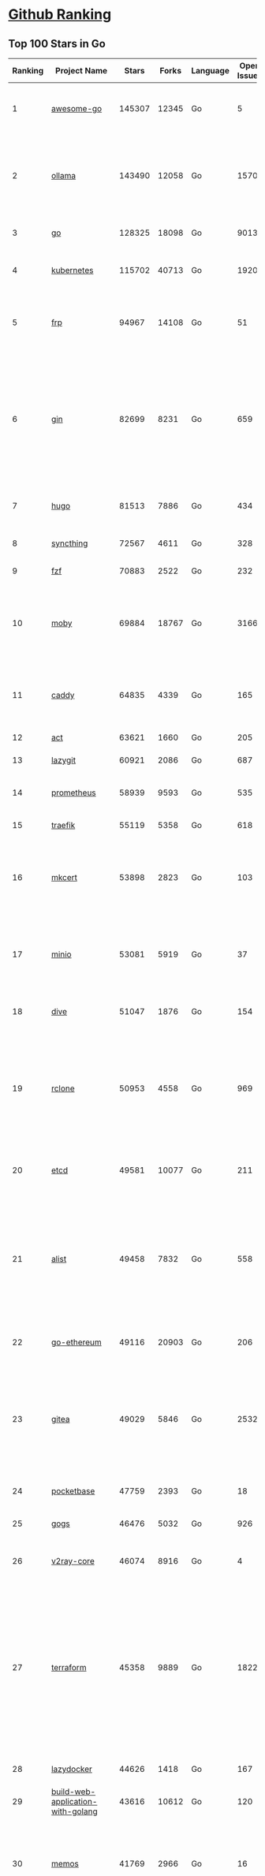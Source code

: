 [Github Ranking](../README.md)
==========

## Top 100 Stars in Go

| Ranking | Project Name | Stars | Forks | Language | Open Issues | Description | Last Commit |
| ------- | ------------ | ----- | ----- | -------- | ----------- | ----------- | ----------- |
| 1 | [awesome-go](https://github.com/avelino/awesome-go) | 145307 | 12345 | Go | 5 | A curated list of awesome Go frameworks, libraries and software | 2025-06-11T19:20:48Z |
| 2 | [ollama](https://github.com/ollama/ollama) | 143490 | 12058 | Go | 1570 | Get up and running with Llama 3.3, DeepSeek-R1, Phi-4, Gemma 3, Mistral Small 3.1 and other large language models. | 2025-06-12T18:22:13Z |
| 3 | [go](https://github.com/golang/go) | 128325 | 18098 | Go | 9013 | The Go programming language | 2025-06-12T16:29:11Z |
| 4 | [kubernetes](https://github.com/kubernetes/kubernetes) | 115702 | 40713 | Go | 1920 | Production-Grade Container Scheduling and Management | 2025-06-12T17:47:03Z |
| 5 | [frp](https://github.com/fatedier/frp) | 94967 | 14108 | Go | 51 | A fast reverse proxy to help you expose a local server behind a NAT or firewall to the internet. | 2025-05-27T09:48:15Z |
| 6 | [gin](https://github.com/gin-gonic/gin) | 82699 | 8231 | Go | 659 | Gin is a HTTP web framework written in Go (Golang). It features a Martini-like API with much better performance -- up to 40 times faster. If you need smashing performance, get yourself some Gin. | 2025-06-09T22:10:30Z |
| 7 | [hugo](https://github.com/gohugoio/hugo) | 81513 | 7886 | Go | 434 | The world’s fastest framework for building websites. | 2025-06-12T12:18:51Z |
| 8 | [syncthing](https://github.com/syncthing/syncthing) | 72567 | 4611 | Go | 328 | Open Source Continuous File Synchronization | 2025-06-12T01:30:19Z |
| 9 | [fzf](https://github.com/junegunn/fzf) | 70883 | 2522 | Go | 232 | :cherry_blossom: A command-line fuzzy finder | 2025-06-11T14:47:47Z |
| 10 | [moby](https://github.com/moby/moby) | 69884 | 18767 | Go | 3166 | The Moby Project - a collaborative project for the container ecosystem to assemble container-based systems | 2025-06-12T18:55:04Z |
| 11 | [caddy](https://github.com/caddyserver/caddy) | 64835 | 4339 | Go | 165 | Fast and extensible multi-platform HTTP/1-2-3 web server with automatic HTTPS | 2025-06-12T15:46:06Z |
| 12 | [act](https://github.com/nektos/act) | 63621 | 1660 | Go | 205 | Run your GitHub Actions locally 🚀 | 2025-06-11T22:02:17Z |
| 13 | [lazygit](https://github.com/jesseduffield/lazygit) | 60921 | 2086 | Go | 687 | simple terminal UI for git commands | 2025-06-10T21:34:04Z |
| 14 | [prometheus](https://github.com/prometheus/prometheus) | 58939 | 9593 | Go | 535 | The Prometheus monitoring system and time series database. | 2025-06-12T17:40:18Z |
| 15 | [traefik](https://github.com/traefik/traefik) | 55119 | 5358 | Go | 618 | The Cloud Native Application Proxy | 2025-06-12T14:21:08Z |
| 16 | [mkcert](https://github.com/FiloSottile/mkcert) | 53898 | 2823 | Go | 103 | A simple zero-config tool to make locally trusted development certificates with any names you'd like. | 2024-08-13T13:37:46Z |
| 17 | [minio](https://github.com/minio/minio) | 53081 | 5919 | Go | 37 | MinIO is a high-performance, S3 compatible object store, open sourced under GNU AGPLv3 license. | 2025-06-12T07:09:12Z |
| 18 | [dive](https://github.com/wagoodman/dive) | 51047 | 1876 | Go | 154 | A tool for exploring each layer in a docker image | 2025-06-09T18:05:33Z |
| 19 | [rclone](https://github.com/rclone/rclone) | 50953 | 4558 | Go | 969 | "rsync for cloud storage" - Google Drive, S3, Dropbox, Backblaze B2, One Drive, Swift, Hubic, Wasabi, Google Cloud Storage, Azure Blob, Azure Files, Yandex Files | 2025-06-12T17:31:01Z |
| 20 | [etcd](https://github.com/etcd-io/etcd) | 49581 | 10077 | Go | 211 | Distributed reliable key-value store for the most critical data of a distributed system | 2025-06-12T19:01:08Z |
| 21 | [alist](https://github.com/AlistGo/alist) | 49458 | 7832 | Go | 558 | 🗂️A file list/WebDAV program that supports multiple storages, powered by Gin and Solidjs. / 一个支持多存储的文件列表/WebDAV程序，使用 Gin 和 Solidjs。 | 2025-06-11T06:20:39Z |
| 22 | [go-ethereum](https://github.com/ethereum/go-ethereum) | 49116 | 20903 | Go | 206 | Go implementation of the Ethereum protocol | 2025-06-12T12:59:15Z |
| 23 | [gitea](https://github.com/go-gitea/gitea) | 49029 | 5846 | Go | 2532 | Git with a cup of tea! Painless self-hosted all-in-one software development service, including Git hosting, code review, team collaboration, package registry and CI/CD | 2025-06-12T18:12:46Z |
| 24 | [pocketbase](https://github.com/pocketbase/pocketbase) | 47759 | 2393 | Go | 18 | Open Source realtime backend in 1 file | 2025-06-09T18:07:19Z |
| 25 | [gogs](https://github.com/gogs/gogs) | 46476 | 5032 | Go | 926 | Gogs is a painless self-hosted Git service | 2025-06-09T03:13:35Z |
| 26 | [v2ray-core](https://github.com/v2ray/v2ray-core) | 46074 | 8916 | Go | 4 | A platform for building proxies to bypass network restrictions. | 2025-05-28T02:09:02Z |
| 27 | [terraform](https://github.com/hashicorp/terraform) | 45358 | 9889 | Go | 1822 | Terraform enables you to safely and predictably create, change, and improve infrastructure. It is a source-available tool that codifies APIs into declarative configuration files that can be shared amongst team members, treated as code, edited, reviewed, and versioned. | 2025-06-12T14:25:53Z |
| 28 | [lazydocker](https://github.com/jesseduffield/lazydocker) | 44626 | 1418 | Go | 167 | The lazier way to manage everything docker | 2024-12-22T10:43:30Z |
| 29 | [build-web-application-with-golang](https://github.com/astaxie/build-web-application-with-golang) | 43616 | 10612 | Go | 120 | A golang ebook intro how to build a web with golang | 2024-05-12T00:47:46Z |
| 30 | [memos](https://github.com/usememos/memos) | 41769 | 2966 | Go | 16 | A modern, open-source, self-hosted knowledge management and note-taking platform designed for privacy-conscious users and organizations. | 2025-06-12T15:09:05Z |
| 31 | [nvm-windows](https://github.com/coreybutler/nvm-windows) | 41458 | 3532 | Go | 74 | A node.js version management utility for Windows. Ironically written in Go. | 2025-03-31T10:37:07Z |
| 32 | [cobra](https://github.com/spf13/cobra) | 40685 | 2947 | Go | 222 | A Commander for modern Go CLI interactions | 2025-05-31T12:36:04Z |
| 33 | [cli](https://github.com/cli/cli) | 39393 | 6628 | Go | 794 | GitHub’s official command line tool | 2025-06-12T15:32:03Z |
| 34 | [esbuild](https://github.com/evanw/esbuild) | 38996 | 1210 | Go | 507 | An extremely fast bundler for the web | 2025-05-27T21:47:18Z |
| 35 | [tidb](https://github.com/pingcap/tidb) | 38564 | 5955 | Go | 3993 | TiDB - the open-source, cloud-native, distributed SQL database designed for modern applications. | 2025-06-12T17:21:10Z |
| 36 | [gorm](https://github.com/go-gorm/gorm) | 38321 | 4035 | Go | 429 | The fantastic ORM library for Golang, aims to be developer friendly | 2025-06-06T02:35:01Z |
| 37 | [photoprism](https://github.com/photoprism/photoprism) | 37628 | 2089 | Go | 424 | AI-Powered Photos App for the Decentralized Web 🌈💎✨ | 2025-06-12T00:31:01Z |
| 38 | [istio](https://github.com/istio/istio) | 36948 | 7987 | Go | 502 | Connect, secure, control, and observe services. | 2025-06-12T17:55:27Z |
| 39 | [fiber](https://github.com/gofiber/fiber) | 36831 | 1801 | Go | 102 | ⚡️ Express inspired web framework written in Go | 2025-06-10T10:58:27Z |
| 40 | [compose](https://github.com/docker/compose) | 35591 | 5420 | Go | 65 | Define and run multi-container applications with Docker | 2025-06-12T08:38:12Z |
| 41 | [milvus](https://github.com/milvus-io/milvus) | 35321 | 3251 | Go | 670 | Milvus is a high-performance, cloud-native vector database built for scalable vector ANN search | 2025-06-12T13:14:36Z |
| 42 | [the-way-to-go_ZH_CN](https://github.com/unknwon/the-way-to-go_ZH_CN) | 34926 | 8612 | Go | 0 | 《The Way to Go》中文译本，中文正式名《Go 入门指南》 | 2024-08-14T07:04:25Z |
| 43 | [LeetCode-Go](https://github.com/halfrost/LeetCode-Go) | 33528 | 5772 | Go | 16 | ✅ Solutions to LeetCode by Go, 100% test coverage, runtime beats 100% / LeetCode 题解 | 2024-12-11T05:55:51Z |
| 44 | [LocalAI](https://github.com/mudler/LocalAI) | 33179 | 2541 | Go | 457 | :robot: The free, Open Source alternative to OpenAI, Claude and others. Self-hosted and local-first. Drop-in replacement for OpenAI,  running on consumer-grade hardware. No GPU required. Runs gguf, transformers, diffusers and many more models architectures. Features: Generate Text, Audio, Video, Images, Voice Cloning, Distributed, P2P inference | 2025-06-12T16:55:32Z |
| 45 | [harness](https://github.com/harness/harness) | 32840 | 2843 | Go | 70 | Harness Open Source is an end-to-end developer platform with Source Control Management, CI/CD Pipelines, Hosted Developer Environments, and Artifact Registries. | 2025-06-12T16:43:16Z |
| 46 | [nps](https://github.com/ehang-io/nps) | 32795 | 5913 | Go | 499 | 一款轻量级、高性能、功能强大的内网穿透代理服务器。支持tcp、udp、socks5、http等几乎所有流量转发，可用来访问内网网站、本地支付接口调试、ssh访问、远程桌面，内网dns解析、内网socks5代理等等……，并带有功能强大的web管理端。a lightweight, high-performance, powerful intranet penetration proxy server, with a powerful web management terminal. | 2024-05-30T03:51:08Z |
| 47 | [vault](https://github.com/hashicorp/vault) | 32572 | 4376 | Go | 1113 | A tool for secrets management, encryption as a service, and privileged access management | 2025-06-12T19:00:32Z |
| 48 | [bubbletea](https://github.com/charmbracelet/bubbletea) | 32138 | 916 | Go | 69 | A powerful little TUI framework 🏗 | 2025-06-09T14:33:57Z |
| 49 | [beego](https://github.com/beego/beego) | 32113 | 5631 | Go | 4 | beego is an open-source, high-performance web framework for the Go programming language. | 2025-06-09T13:48:50Z |
| 50 | [v2ray-core](https://github.com/v2fly/v2ray-core) | 31219 | 4821 | Go | 32 | A platform for building proxies to bypass network restrictions. | 2025-06-10T21:34:01Z |
| 51 | [go-zero](https://github.com/zeromicro/go-zero) | 31195 | 4126 | Go | 235 | A cloud-native Go microservices framework with cli tool for productivity. | 2025-06-12T15:11:23Z |
| 52 | [echo](https://github.com/labstack/echo) | 31122 | 2274 | Go | 64 | High performance, minimalist Go web framework | 2025-05-22T11:22:34Z |
| 53 | [cockroach](https://github.com/cockroachdb/cockroach) | 30980 | 3918 | Go | 6096 | CockroachDB — the cloud native, distributed SQL database designed for high availability, effortless scale, and control over data placement. | 2025-06-12T18:58:05Z |
| 54 | [minikube](https://github.com/kubernetes/minikube) | 30533 | 4991 | Go | 492 | Run Kubernetes locally | 2025-06-12T18:16:30Z |
| 55 | [croc](https://github.com/schollz/croc) | 30354 | 1214 | Go | 6 | Easily and securely send things from one computer to another :crocodile: :package: | 2025-06-06T08:53:21Z |
| 56 | [CasaOS](https://github.com/IceWhaleTech/CasaOS) | 30152 | 1644 | Go | 645 | CasaOS - A simple, easy-to-use, elegant open-source Personal Cloud system. | 2025-04-17T09:48:57Z |
| 57 | [k9s](https://github.com/derailed/k9s) | 30059 | 1881 | Go | 489 | 🐶 Kubernetes CLI To Manage Your Clusters In Style! | 2025-06-09T23:24:58Z |
| 58 | [k3s](https://github.com/k3s-io/k3s) | 29903 | 2455 | Go | 120 | Lightweight Kubernetes | 2025-06-12T05:48:03Z |
| 59 | [lux](https://github.com/iawia002/lux) | 29720 | 3153 | Go | 516 | 👾 Fast and simple video download library and CLI tool written in Go | 2025-05-19T03:40:50Z |
| 60 | [filebrowser](https://github.com/filebrowser/filebrowser) | 29472 | 3328 | Go | 66 | 📂 Web File Browser | 2025-06-11T16:51:02Z |
| 61 | [Xray-core](https://github.com/XTLS/Xray-core) | 29253 | 4353 | Go | 11 | Xray, Penetrates Everything. Also the best v2ray-core. Where the magic happens. An open platform for various uses. | 2025-06-10T20:03:16Z |
| 62 | [headscale](https://github.com/juanfont/headscale) | 29061 | 1569 | Go | 92 | An open source, self-hosted implementation of the Tailscale control server | 2025-06-08T00:26:04Z |
| 63 | [consul](https://github.com/hashicorp/consul) | 29024 | 4483 | Go | 1255 | Consul is a distributed, highly available, and data center aware solution to connect and configure applications across dynamic, distributed infrastructure. | 2025-06-12T17:40:38Z |
| 64 | [restic](https://github.com/restic/restic) | 28955 | 1612 | Go | 404 | Fast, secure, efficient backup program | 2025-06-02T18:40:04Z |
| 65 | [1Panel](https://github.com/1Panel-dev/1Panel) | 28909 | 2518 | Go | 591 | 🔥 1Panel provides an intuitive web interface and MCP Server to manage websites, files, containers, databases, and LLMs on a Linux server. | 2025-06-12T14:48:43Z |
| 66 | [AdGuardHome](https://github.com/AdguardTeam/AdGuardHome) | 28736 | 2039 | Go | 1096 | Network-wide ads & trackers blocking DNS server | 2025-06-10T14:00:50Z |
| 67 | [viper](https://github.com/spf13/viper) | 28664 | 2053 | Go | 409 | Go configuration with fangs | 2025-06-03T09:23:35Z |
| 68 | [wails](https://github.com/wailsapp/wails) | 28615 | 1390 | Go | 257 | Create beautiful applications using Go | 2025-06-12T13:03:42Z |
| 69 | [k6](https://github.com/grafana/k6) | 28010 | 1372 | Go | 748 | A modern load testing tool, using Go and JavaScript - https://k6.io | 2025-06-12T18:11:20Z |
| 70 | [helm](https://github.com/helm/helm) | 28001 | 7258 | Go | 445 | The Kubernetes Package Manager | 2025-06-11T19:18:54Z |
| 71 | [podman](https://github.com/containers/podman) | 27164 | 2667 | Go | 754 | Podman: A tool for managing OCI containers and pods. | 2025-06-12T16:07:19Z |
| 72 | [trivy](https://github.com/aquasecurity/trivy) | 27114 | 2586 | Go | 154 | Find vulnerabilities, misconfigurations, secrets, SBOM in containers, Kubernetes, code repositories, clouds and more | 2025-06-12T09:04:33Z |
| 73 | [kit](https://github.com/go-kit/kit) | 27082 | 2455 | Go | 40 | A standard library for microservices. | 2024-07-19T01:40:06Z |
| 74 | [fyne](https://github.com/fyne-io/fyne) | 26569 | 1453 | Go | 675 | Cross platform GUI toolkit in Go inspired by Material Design | 2025-06-12T08:47:35Z |
| 75 | [go-patterns](https://github.com/tmrts/go-patterns) | 26544 | 2297 | Go | 17 | Curated list of Go design patterns, recipes and idioms | 2024-05-14T01:07:28Z |
| 76 | [micro](https://github.com/zyedidia/micro) | 26293 | 1222 | Go | 822 | A modern and intuitive terminal-based text editor | 2025-06-12T00:25:17Z |
| 77 | [harbor](https://github.com/goharbor/harbor) | 25736 | 4885 | Go | 636 | An open source trusted cloud native registry project that stores, signs, and scans content. | 2025-06-12T07:35:56Z |
| 78 | [Wox](https://github.com/Wox-launcher/Wox) | 25708 | 2390 | Go | 158 | A cross-platform launcher that simply works | 2025-06-09T02:01:56Z |
| 79 | [faas](https://github.com/openfaas/faas) | 25703 | 1968 | Go | 28 | OpenFaaS - Serverless Functions Made Simple | 2025-04-22T10:19:08Z |
| 80 | [opentofu](https://github.com/opentofu/opentofu) | 25654 | 1023 | Go | 248 | OpenTofu lets you declaratively manage your cloud infrastructure. | 2025-06-12T18:17:08Z |
| 81 | [loki](https://github.com/grafana/loki) | 25631 | 3675 | Go | 1783 | Like Prometheus, but for logs. | 2025-06-12T18:33:48Z |
| 82 | [iris](https://github.com/kataras/iris) | 25509 | 2479 | Go | 121 | The fastest HTTP/2 Go Web Framework. New, modern and easy to learn. Fast development with Code you control. Unbeatable cost-performance ratio :rocket: | 2025-06-09T04:55:56Z |
| 83 | [docker_practice](https://github.com/yeasy/docker_practice) | 25437 | 5779 | Go | 7 | Learn and understand Docker&Container technologies, with real DevOps practice! | 2024-12-26T03:49:09Z |
| 84 | [nsq](https://github.com/nsqio/nsq) | 25367 | 2914 | Go | 55 | A realtime distributed messaging platform | 2025-01-27T16:09:04Z |
| 85 | [logrus](https://github.com/sirupsen/logrus) | 25300 | 2270 | Go | 2 | Structured, pluggable logging for Go. | 2024-11-18T14:38:25Z |
| 86 | [glance](https://github.com/glanceapp/glance) | 24994 | 964 | Go | 129 | A self-hosted dashboard that puts all your feeds in one place | 2025-06-10T08:02:35Z |
| 87 | [dapr](https://github.com/dapr/dapr) | 24820 | 1965 | Go | 413 | Dapr is a portable runtime for building distributed applications across cloud and edge, combining event-driven architecture with workflow orchestration. | 2025-06-12T16:59:43Z |
| 88 | [seaweedfs](https://github.com/seaweedfs/seaweedfs) | 24779 | 2414 | Go | 521 | SeaweedFS is a fast distributed storage system for blobs, objects, files, and data lake, for billions of files! Blob store has O(1) disk seek, cloud tiering. Filer supports Cloud Drive, cross-DC active-active replication, Kubernetes, POSIX FUSE mount, S3 API, S3 Gateway, Hadoop, WebDAV, encryption, Erasure Coding. | 2025-06-12T15:19:54Z |
| 89 | [testify](https://github.com/stretchr/testify) | 24724 | 1651 | Go | 246 | A toolkit with common assertions and mocks that plays nicely with the standard library | 2025-06-05T09:56:12Z |
| 90 | [kratos](https://github.com/go-kratos/kratos) | 24443 | 4087 | Go | 17 | Your ultimate Go microservices framework for the cloud-native era. | 2025-06-01T18:48:42Z |
| 91 | [ngrok](https://github.com/inconshreveable/ngrok) | 24341 | 4291 | Go | 0 | Unified ingress for developers | 2024-04-26T18:11:18Z |
| 92 | [colly](https://github.com/gocolly/colly) | 24309 | 1800 | Go | 148 | Elegant Scraper and Crawler Framework for Golang | 2025-06-10T13:40:05Z |
| 93 | [vegeta](https://github.com/tsenart/vegeta) | 24288 | 1397 | Go | 79 | HTTP load testing tool and library. It's over 9000! | 2024-10-28T16:39:48Z |
| 94 | [rancher](https://github.com/rancher/rancher) | 24261 | 3053 | Go | 3074 | Complete container management platform | 2025-06-12T18:30:55Z |
| 95 | [sing-box](https://github.com/SagerNet/sing-box) | 24253 | 2889 | Go | 104 | The universal proxy platform | 2025-06-12T05:31:13Z |
| 96 | [authelia](https://github.com/authelia/authelia) | 24110 | 1233 | Go | 53 | The Single Sign-On Multi-Factor portal for web apps, now OpenID Certified™ | 2025-06-12T13:17:12Z |
| 97 | [delve](https://github.com/go-delve/delve) | 23881 | 2178 | Go | 102 | Delve is a debugger for the Go programming language. | 2025-06-12T16:10:51Z |
| 98 | [asdf](https://github.com/asdf-vm/asdf) | 23696 | 879 | Go | 102 | Extendable version manager with support for Ruby, Node.js, Elixir, Erlang & more | 2025-06-07T13:08:36Z |
| 99 | [websocket](https://github.com/gorilla/websocket) | 23647 | 3549 | Go | 35 | Package gorilla/websocket is a fast, well-tested and widely used WebSocket implementation for Go. | 2025-03-19T13:29:08Z |
| 100 | [nuclei](https://github.com/projectdiscovery/nuclei) | 23624 | 2750 | Go | 356 | Nuclei is a fast, customizable vulnerability scanner powered by the global security community and built on a simple YAML-based DSL, enabling collaboration to tackle trending vulnerabilities on the internet. It helps you find vulnerabilities in your applications, APIs, networks, DNS, and cloud configurations. | 2025-06-12T02:27:41Z |

